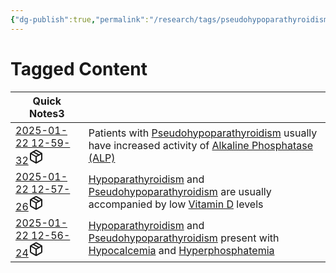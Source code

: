 ```yaml
---
{"dg-publish":true,"permalink":"/research/tags/pseudohypoparathyroidism/"}
---
```


# Tagged Content
<div><table class="dataview table-view-table"><thead class="table-view-thead"><tr class="table-view-tr-header"><th class="table-view-th"><span>Quick Notes</span><span class="dataview small-text">3</span></th><th class="table-view-th"><span></span></th></tr></thead><tbody class="table-view-tbody"><tr><td><span><a data-tooltip-position="top" aria-label="Research/Quick Notes/2025-01-22 12-59-32.md" data-href="Research/Quick Notes/2025-01-22 12-59-32.md" href="Research/Quick Notes/2025-01-22 12-59-32.md" class="internal-link" target="_blank" rel="noopener nofollow" fileclass-name="Research Links">2025-01-22 12-59-32</a><a class="metadata-menu fileclass-icon"><svg xmlns="http://www.w3.org/2000/svg" width="24" height="24" viewBox="0 0 24 24" fill="none" stroke="currentColor" stroke-width="2" stroke-linecap="round" stroke-linejoin="round" class="svg-icon lucide-package"><path d="m7.5 4.27 9 5.15"></path><path d="M21 8a2 2 0 0 0-1-1.73l-7-4a2 2 0 0 0-2 0l-7 4A2 2 0 0 0 3 8v8a2 2 0 0 0 1 1.73l7 4a2 2 0 0 0 2 0l7-4A2 2 0 0 0 21 16Z"></path><path d="m3.3 7 8.7 5 8.7-5"></path><path d="M12 22V12"></path></svg></a></span></td><td><span>Patients with <a data-href="Pseudohypoparathyroidism" href="Pseudohypoparathyroidism" class="internal-link" target="_blank" rel="noopener nofollow">Pseudohypoparathyroidism</a> usually have increased activity of <a data-href="Alkaline Phosphatase (ALP)" href="Alkaline Phosphatase (ALP)" class="internal-link" target="_blank" rel="noopener nofollow">Alkaline Phosphatase (ALP)</a></span></td></tr><tr><td><span><a data-tooltip-position="top" aria-label="Research/Quick Notes/2025-01-22 12-57-26.md" data-href="Research/Quick Notes/2025-01-22 12-57-26.md" href="Research/Quick Notes/2025-01-22 12-57-26.md" class="internal-link" target="_blank" rel="noopener nofollow" fileclass-name="Research Links">2025-01-22 12-57-26</a><a class="metadata-menu fileclass-icon"><svg xmlns="http://www.w3.org/2000/svg" width="24" height="24" viewBox="0 0 24 24" fill="none" stroke="currentColor" stroke-width="2" stroke-linecap="round" stroke-linejoin="round" class="svg-icon lucide-package"><path d="m7.5 4.27 9 5.15"></path><path d="M21 8a2 2 0 0 0-1-1.73l-7-4a2 2 0 0 0-2 0l-7 4A2 2 0 0 0 3 8v8a2 2 0 0 0 1 1.73l7 4a2 2 0 0 0 2 0l7-4A2 2 0 0 0 21 16Z"></path><path d="m3.3 7 8.7 5 8.7-5"></path><path d="M12 22V12"></path></svg></a></span></td><td><span><a data-href="Hypoparathyroidism" href="Hypoparathyroidism" class="internal-link" target="_blank" rel="noopener nofollow">Hypoparathyroidism</a> and <a data-href="Pseudohypoparathyroidism" href="Pseudohypoparathyroidism" class="internal-link" target="_blank" rel="noopener nofollow">Pseudohypoparathyroidism</a> are usually accompanied by low <a data-href="Vitamin D" href="Vitamin D" class="internal-link" target="_blank" rel="noopener nofollow">Vitamin D</a> levels</span></td></tr><tr><td><span><a data-tooltip-position="top" aria-label="Research/Quick Notes/2025-01-22 12-56-24.md" data-href="Research/Quick Notes/2025-01-22 12-56-24.md" href="Research/Quick Notes/2025-01-22 12-56-24.md" class="internal-link" target="_blank" rel="noopener nofollow" fileclass-name="Research Links">2025-01-22 12-56-24</a><a class="metadata-menu fileclass-icon"><svg xmlns="http://www.w3.org/2000/svg" width="24" height="24" viewBox="0 0 24 24" fill="none" stroke="currentColor" stroke-width="2" stroke-linecap="round" stroke-linejoin="round" class="svg-icon lucide-package"><path d="m7.5 4.27 9 5.15"></path><path d="M21 8a2 2 0 0 0-1-1.73l-7-4a2 2 0 0 0-2 0l-7 4A2 2 0 0 0 3 8v8a2 2 0 0 0 1 1.73l7 4a2 2 0 0 0 2 0l7-4A2 2 0 0 0 21 16Z"></path><path d="m3.3 7 8.7 5 8.7-5"></path><path d="M12 22V12"></path></svg></a></span></td><td><span><a data-href="Hypoparathyroidism" href="Hypoparathyroidism" class="internal-link" target="_blank" rel="noopener nofollow">Hypoparathyroidism</a> and <a data-href="Pseudohypoparathyroidism" href="Pseudohypoparathyroidism" class="internal-link" target="_blank" rel="noopener nofollow">Pseudohypoparathyroidism</a> present with <a data-href="Hypocalcemia" href="Hypocalcemia" class="internal-link" target="_blank" rel="noopener nofollow">Hypocalcemia</a> and <a data-href="Hyperphosphatemia" href="Hyperphosphatemia" class="internal-link" target="_blank" rel="noopener nofollow">Hyperphosphatemia</a></span></td></tr></tbody></table></div>

